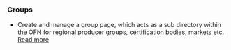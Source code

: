 ### Groups

* Create and manage a group page, which acts as a sub directory within the OFN for regional producer groups, certification bodies, markets etc.
  [Read more](/group-pages.md)

